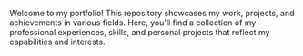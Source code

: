 Welcome to my portfolio! This repository showcases my work, projects, and achievements in various fields. Here, you'll find a collection of my professional experiences, skills, and personal projects that reflect my capabilities and interests.
